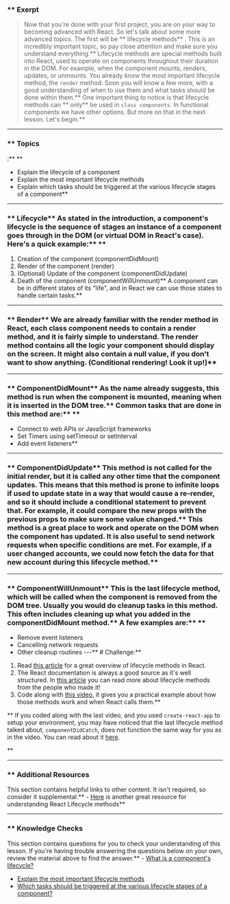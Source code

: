 ### ** Exerpt
>Now that you're done with your first project, you are on your way to becoming advanced with React. So let's talk about some more advanced topics. The first will be ** lifecycle methods** . This is an incredibly important topic, so pay close attention and make sure you understand everything.** Lifecycle methods are special methods built into React, used to operate on components throughout their duration in the DOM.  For example, when the component mounts, renders, updates, or unmounts. You already know the most important lifecycle method, the `render` method. Soon you will know a few more, with a good understanding of when to use them and what tasks should be done within them.** One important thing to notice is that lifecycle methods can ** only**  be used in `class components`. In functional components we have other options. But more on that in the next lesson. Let's begin.** 

---


### ** Topics
 :** ** 
- Explain the lifecycle of a component
- Explain the most important lifecycle methods
- Explain which tasks should be triggered at the various lifecycle stages of a component** 

---


### ** Lifecycle** As stated in the introduction, a component's lifecycle is the sequence of stages an instance of a component goes through in the DOM (or virtual DOM in React's case). Here's a quick example:** ** 
1. Creation of the component (componentDidMount)
2. Render of the component (render)
3. (Optional) Update of the component (componentDidUpdate)
4. Death of the component (componentWillUnmount)** A component can be in different states of its "life", and in React we can use those states to handle certain tasks.** 

---


### ** Render** We are already familiar with the render method in React, each class component needs to contain a render method, and it is fairly simple to understand. The render method contains all the logic your component should display on the screen. It might also contain a null value, if you don't want to show anything. (Conditional rendering! Look it up!)** 

---


### ** ComponentDidMount** As the name already suggests, this method is run when the component is mounted, meaning when it is inserted in the DOM tree.** Common tasks that are done in this method are:** ** 
- Connect to web APIs or JavaScript frameworks
- Set Timers using setTimeout or setInterval
- Add event listeners** 

---


### ** ComponentDidUpdate** This method is not called for the initial render, but it is called any other time that the component updates. This means that this method is prone to infinite loops if used to update state in a way that would cause a re-render, and so it should include a conditional statement to prevent that. For example, it could compare the new props with the previous props to make sure some value changed.** This method is a great place to work and operate on the DOM when the component has updated. It is also useful to send network requests when specific conditions are met. For example, if a user changed accounts, we could now fetch the data for that new account during this lifecycle method.** 

---


### ** ComponentWillUnmount** This is the last lifecycle method, which will be called when the component is removed from the DOM tree. Usually you would do cleanup tasks in this method. This often includes cleaning up what you added in the componentDidMount method.** A few examples are:** ** 
- Remove event listeners
- Cancelling network requests
- Other cleanup routines
---** # Challenge:** <div class="lesson-content__panel" markdown="1">
1. Read [this article](https://programmingwithmosh.com/javascript/react-lifecycle-methods/) for a great overview of lifecycle methods in React.
2. The React documentation is always a good source as it's well structured. In [this article](https://reactjs.org/docs/react-component.html) you can read more about lifecycle methods from the people who made it!
3. Code along with [this video](https://www.youtube.com/watch?v=m_mtV4YaI8c), it gives you a practical example about how those methods work and when React calls them.** 

** If you coded along with the last video, and you used `create-react-app` to setup your environment, you may have noticed that the last lifecycle method talked about, `componentDidCatch`, does not function the same way for you as in the video. You can read about it [here](https://stackoverflow.com/a/48354840).
</div>** 

---


### ** Additional Resources
This section contains helpful links to other content. It isn't required, so consider it supplemental.** - [Here](https://blog.bitsrc.io/react-16-lifecycle-methods-how-and-when-to-use-them-f4ad31fb2282) is another great resource for understanding React Lifecycle methods** 

---


### ** Knowledge Checks
This section contains questions for you to check your understanding of this lesson. If you're having trouble answering the questions below on your own, review the material above to find the answer.** - <a class="knowledge-check-link" href="#lifecycle">What is a component's lifecycle?</a>
- <a class="knowledge-check-link" href="https://programmingwithmosh.com/javascript/react-lifecycle-methods/">Explain the most important lifecycle methods</a>
- <a class="knowledge-check-link" href="https://reactjs.org/docs/react-component.html">Which tasks should be triggered at the various lifecycle stages of a component?</a>
